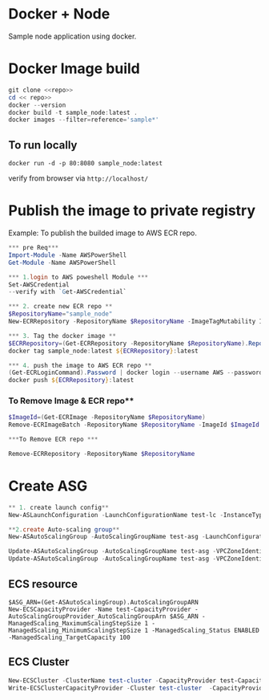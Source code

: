 # Docker + Node 
Sample node application using docker.

# Docker Image build

```powershell
git clone <<repo>>
cd << repo>>
docker --version
docker build -t sample_node:latest .
docker images --filter=reference='sample*'
```

## To run locally 

```
docker run -d -p 80:8080 sample_node:latest
```
verify from browser via `http://localhost/`

# Publish the image to **private registry**

Example: To publish the builded image to AWS ECR repo.

```powershell
*** pre Req***
Import-Module -Name AWSPowerShell
Get-Module -Name AWSPowerShell

*** 1.login to AWS poweshell Module ***
Set-AWSCredential 
--verify with `Get-AWSCredential`

*** 2. create new ECR repo **
$RepositoryName="sample_node"
New-ECRRepository -RepositoryName $RepositoryName -ImageTagMutability IMMUTABLE -ImageScanningConfiguration_ScanOnPush $true

*** 3. Tag the docker image **
$ECRRepository=(Get-ECRRepository -RepositoryName $RepositoryName).RepositoryUri
docker tag sample_node:latest ${ECRRepository}:latest

*** 4. push the image to AWS ECR repo **
(Get-ECRLoginCommand).Password | docker login --username AWS --password-stdin (Get-ECRLoginCommand).Endpoint
docker push ${ECRRepository}:latest

```

###  To Remove Image & ECR repo**

```powershell
$ImageId=(Get-ECRImage -RepositoryName $RepositoryName)
Remove-ECRImageBatch -RepositoryName $RepositoryName -ImageId $ImageId

***To Remove ECR repo ***

Remove-ECRRepository -RepositoryName $RepositoryName
```

# Create ASG 

```powershell
** 1. create launch config**
New-ASLaunchConfiguration -LaunchConfigurationName test-lc -InstanceType "t2.micro" -ImageId "ami-0970010f37c4f9c8d" -SecurityGroup "sg-082bb5832a24d0333" -IamInstanceProfile "ecsInstanceRole" -AssociatePublicIpAddress $true -EbsOptimized $true

**2.create Auto-scaling group**
New-ASAutoScalingGroup -AutoScalingGroupName test-asg -LaunchConfigurationName test-lc  -DesiredCapacity 1 -MinSize 1 -MaxSize 2 -AvailabilityZone @("ap-southeast-2a", "ap-southeast-2c")

Update-ASAutoScalingGroup -AutoScalingGroupName test-asg -VPCZoneIdentifier @("subnet-0d0a667209c85e337", "subnet-070a2407837b46f8d")
Update-ASAutoScalingGroup -AutoScalingGroupName test-asg -VPCZoneIdentifier "subnet-070a2407837b46f8d"
```

## ECS resource 
```
$ASG_ARN=(Get-ASAutoScalingGroup).AutoScalingGroupARN
New-ECSCapacityProvider -Name test-CapacityProvider -AutoScalingGroupProvider_AutoScalingGroupArn $ASG_ARN -ManagedScaling_MaximumScalingStepSize 1 -ManagedScaling_MinimumScalingStepSize 1 -ManagedScaling_Status ENABLED -ManagedScaling_TargetCapacity 100
```
## ECS Cluster
```powershell
New-ECSCluster -ClusterName test-cluster -CapacityProvider test-CapacityProvider -DefaultCapacityProviderStrategy
Write-ECSClusterCapacityProvider -Cluster test-cluster  -CapacityProvider test-CapacityProvider -DefaultCapacityProviderStrategy @{capacityProvider="test-CapacityProvider";weight=1;base=1}

```
